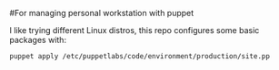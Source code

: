 #For managing personal workstation with puppet

I like trying different Linux distros, this repo configures some basic packages with:

    puppet apply /etc/puppetlabs/code/environment/production/site.pp


